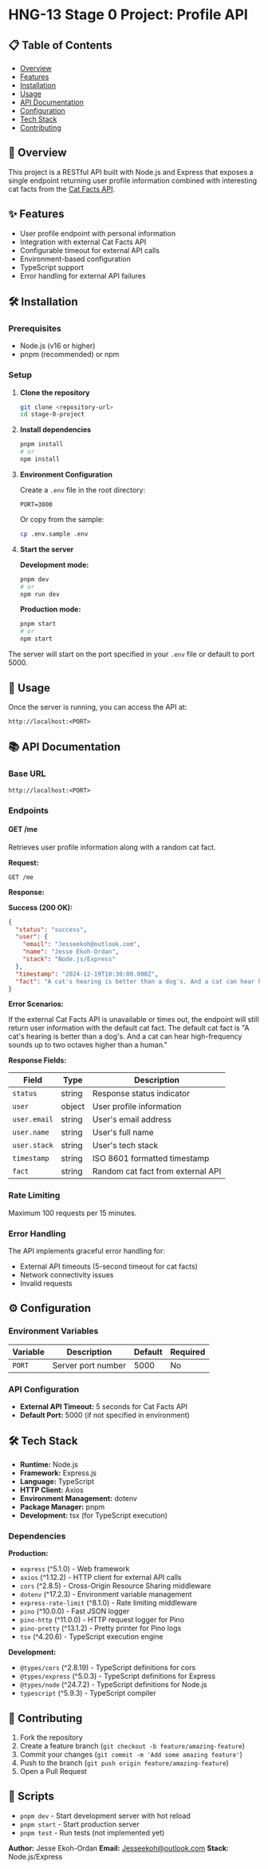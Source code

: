 # HNG-13 Stage 0 Project: Profile API

## 📋 Table of Contents

- [Overview](#overview)
- [Features](#features)
- [Installation](#installation)
- [Usage](#usage)
- [API Documentation](#api-documentation)
- [Configuration](#configuration)
- [Tech Stack](#tech-stack)
- [Contributing](#contributing)

## 🚀 Overview

This project is a RESTful API built with Node.js and Express that exposes a single endpoint returning user profile information combined with interesting cat facts from the [Cat Facts API](https://catfact.ninja/).

## ✨ Features

- User profile endpoint with personal information
- Integration with external Cat Facts API
- Configurable timeout for external API calls
- Environment-based configuration
- TypeScript support
- Error handling for external API failures

## 🛠 Installation

### Prerequisites

- Node.js (v16 or higher)
- pnpm (recommended) or npm

### Setup

1. **Clone the repository**
   ```bash
   git clone <repository-url>
   cd stage-0-project
   ```

2. **Install dependencies**
   ```bash
   pnpm install
   # or
   npm install
   ```

3. **Environment Configuration**

   Create a `.env` file in the root directory:
   ```env
   PORT=3000
   ```

   Or copy from the sample:
   ```bash
   cp .env.sample .env
   ```

4. **Start the server**

   **Development mode:**
   ```bash
   pnpm dev
   # or
   npm run dev
   ```

   **Production mode:**
   ```bash
   pnpm start
   # or
   npm start
   ```

The server will start on the port specified in your `.env` file or default to port 5000.

## 📖 Usage

Once the server is running, you can access the API at:
```
http://localhost:<PORT>
```

## 📚 API Documentation

### Base URL
```
http://localhost:<PORT>
```

### Endpoints

#### GET /me

Retrieves user profile information along with a random cat fact.

**Request:**
```http
GET /me
```

**Response:**

**Success (200 OK):**
```json
{
  "status": "success",
  "user": {
    "email": "Jesseekoh@outlook.com",
    "name": "Jesse Ekoh-Ordan",
    "stack": "Node.js/Express"
  },
  "timestamp": "2024-12-19T10:30:00.000Z",
  "fact": "A cat's hearing is better than a dog's. And a cat can hear high-frequency sounds up to two octaves higher than a human."
}
```

**Error Scenarios:**

If the external Cat Facts API is unavailable or times out, the endpoint will still return user information with the default cat fact. The default cat fact is "A cat's hearing is better than a dog's. And a cat can hear high-frequency sounds up to two octaves higher than a human."

**Response Fields:**

| Field | Type | Description |
|-------|------|-------------|
| `status` | string | Response status indicator |
| `user` | object | User profile information |
| `user.email` | string | User's email address |
| `user.name` | string | User's full name |
| `user.stack` | string | User's tech stack |
| `timestamp` | string | ISO 8601 formatted timestamp |
| `fact` | string | Random cat fact from external API |

### Rate Limiting

Maximum 100 requests per 15 minutes.

### Error Handling

The API implements graceful error handling for:
- External API timeouts (5-second timeout for cat facts)
- Network connectivity issues
- Invalid requests

## ⚙️ Configuration

### Environment Variables

| Variable | Description | Default | Required |
|----------|-------------|---------|----------|
| `PORT` | Server port number | 5000 | No |

### API Configuration

- **External API Timeout:** 5 seconds for Cat Facts API
- **Default Port:** 5000 (if not specified in environment)

## 🛠 Tech Stack

- **Runtime:** Node.js
- **Framework:** Express.js
- **Language:** TypeScript
- **HTTP Client:** Axios
- **Environment Management:** dotenv
- **Package Manager:** pnpm
- **Development:** tsx (for TypeScript execution)

### Dependencies

**Production:**
- `express` (^5.1.0) - Web framework
- `axios` (^1.12.2) - HTTP client for external API calls
- `cors` (^2.8.5) - Cross-Origin Resource Sharing middleware
- `dotenv` (^17.2.3) - Environment variable management
- `express-rate-limit` (^8.1.0) - Rate limiting middleware
- `pino` (^10.0.0) - Fast JSON logger
- `pino-http` (^11.0.0) - HTTP request logger for Pino
- `pino-pretty` (^13.1.2) - Pretty printer for Pino logs
- `tsx` (^4.20.6) - TypeScript execution engine

**Development:**
- `@types/cors` (^2.8.19) - TypeScript definitions for cors
- `@types/express` (^5.0.3) - TypeScript definitions for Express
- `@types/node` (^24.7.2) - TypeScript definitions for Node.js
- `typescript` (^5.9.3) - TypeScript compiler

## 🤝 Contributing

1. Fork the repository
2. Create a feature branch (`git checkout -b feature/amazing-feature`)
3. Commit your changes (`git commit -m 'Add some amazing feature'`)
4. Push to the branch (`git push origin feature/amazing-feature`)
5. Open a Pull Request

## 📝 Scripts

- `pnpm dev` - Start development server with hot reload
- `pnpm start` - Start production server
- `pnpm test` - Run tests (not implemented yet)


**Author:** Jesse Ekoh-Ordan
**Email:** Jesseekoh@outlook.com
**Stack:** Node.js/Express
